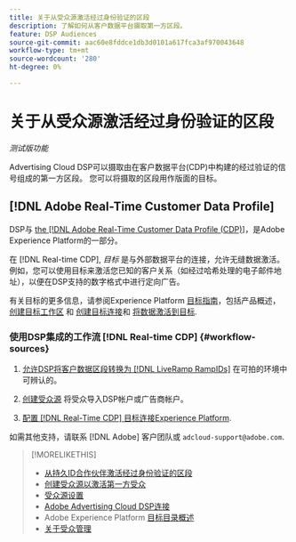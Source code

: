 ```yaml
---
title: 关于从受众源激活经过身份验证的区段
description: 了解如何从客户数据平台摄取第一方区段。
feature: DSP Audiences
source-git-commit: aac60e8fddce1db3d0101a617fca3af970043648
workflow-type: tm+mt
source-wordcount: '280'
ht-degree: 0%

---
```


# 关于从受众源激活经过身份验证的区段

<!-- Doesn't specifically explain what you can do in our UI -->
*测试版功能*

Advertising Cloud DSP可以摄取由在客户数据平台(CDP)中构建的经过验证的信号组成的第一方区段。 您可以将摄取的区段用作版面的目标。

## [!DNL Adobe Real-Time Customer Data Profile]

DSP与 [the [!DNL Adobe Real-Time Customer Data Profile (CDP)]](https://experienceleague.adobe.com/docs/experience-platform/rtcdp/overview.html)，是Adobe Experience Platform的一部分。

在 [!DNL Real-time CDP], *目标* 是与外部数据平台的连接，允许无缝数据激活。 例如，您可以使用目标来激活您已知的客户关系（如经过哈希处理的电子邮件地址），以便在DSP支持的数字格式中进行定向广告。

有关目标的更多信息，请参阅Experience Platform [目标指南](https://experienceleague.adobe.com/docs/experience-platform/destinations/home.html)，包括产品概述， [创建目标工作区](https://experienceleague.adobe.com/docs/experience-platform/destinations/ui/destinations-workspace.html) 和 [创建目标连接](https://experienceleague.adobe.com/docs/experience-platform/destinations/ui/connect-destination.html)和 [将数据激活到目标](https://experienceleague.adobe.com/docs/experience-platform/destinations/ui/activate/activate-segment-streaming-destinations.html).

### 使用DSP集成的工作流 [!DNL Real-time CDP] {#workflow-sources}

<!-- Make sure that titles make the distinctions clear -- everything can't be "Activate XXX." -->

1. [允许DSP将客户数据区段转换为 [!DNL LiveRamp RampIDs]](source-durable-id.md) 在可拍的环境中可辨认的。<!-- I don't think I need this here: This requires DSP account-level and campaign-level settings to enable segment sharing with [!DNL LiveRamp], which will translate customer data to [!DNL RampIDs] to create targetable segments. Your DSP account team will perform this configuration. -->

1. [创建受众源](source-create.md) 将受众导入DSP帐户或广告商帐户。

1. [配置 [!DNL Real-Time CDP] 目标连接Experience Platform](https://experienceleague.adobe.com/docs/experience-platform/destinations/catalog/advertising/adobe-advertising-cloud-connection.html).<!-- Verify URL once it's published. -->

如需其他支持，请联系 [!DNL Adobe] 客户团队或 `adcloud-support@adobe.com`.

>[!MORELIKETHIS]
>
>* [从持久ID合作伙伴激活经过身份验证的区段](source-durable-id.md)
>* [创建受众源以激活第一方受众](source-create.md)
>* [受众源设置](source-settings.md)
>* [Adobe Advertising Cloud DSP连接](https://experienceleague.adobe.com/docs/experience-platform/destinations/catalog/advertising/adobe-advertising-cloud-connection.html)
>* Adobe Experience Platform [目标目录概述](https://experienceleague.adobe.com/docs/experience-platform/destinations/catalog/overview.html)
>* [关于受众管理](/help/dsp/audiences/audience-about.md)

